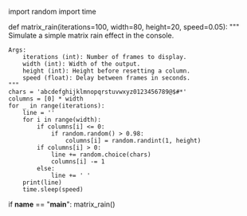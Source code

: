import random
import time

def matrix_rain(iterations=100, width=80, height=20, speed=0.05):
    """
    Simulate a simple matrix rain effect in the console.

    Args:
        iterations (int): Number of frames to display.
        width (int): Width of the output.
        height (int): Height before resetting a column.
        speed (float): Delay between frames in seconds.
    """
    chars = 'abcdefghijklmnopqrstuvwxyz0123456789@$#*'
    columns = [0] * width
    for _ in range(iterations):
        line = ''
        for i in range(width):
            if columns[i] <= 0:
                if random.random() > 0.98:
                    columns[i] = random.randint(1, height)
            if columns[i] > 0:
                line += random.choice(chars)
                columns[i] -= 1
            else:
                line += ' '
        print(line)
        time.sleep(speed)

if __name__ == "__main__":
    matrix_rain()
